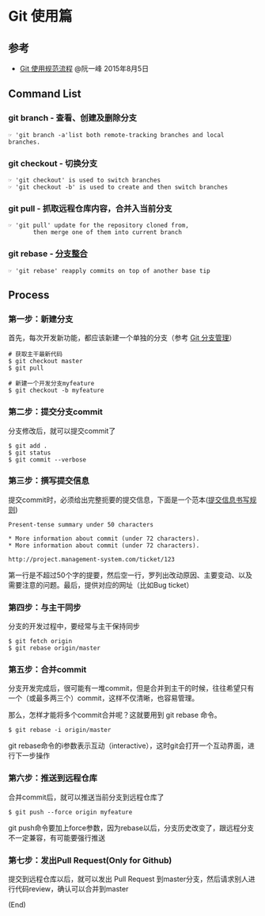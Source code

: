 # Git 使用篇

## 参考
- [Git 使用规范流程](http://www.ruanyifeng.com/blog/2015/08/git-use-process.html) @阮一峰 2015年8月5日

## Command List

### git branch - 查看、创建及删除分支

	☞ 'git branch -a'list both remote-tracking branches and local branches.

### git checkout - 切换分支

	☞ 'git checkout' is used to switch branches
	☞ 'git checkout -b' is used to create and then switch branches

### git pull - 抓取远程仓库内容，合并入当前分支

	☞ 'git pull' update for the repository cloned from, 
		   then merge one of them into current branch

### git rebase - [分支整合](https://git-scm.com/book/zh/v2/Git-分支-变基)

	☞ 'git rebase' reapply commits on top of another base tip

## Process

### 第一步：新建分支
首先，每次开发新功能，都应该新建一个单独的分支（参考 [Git 分支管理](git-branch.md)）

	# 获取主干最新代码
	$ git checkout master
	$ git pull

	# 新建一个开发分支myfeature
	$ git checkout -b myfeature

### 第二步：提交分支commit
分支修改后，就可以提交commit了

	$ git add .
	$ git status
	$ git commit --verbose

### 第三步：撰写提交信息

提交commit时，必须给出完整扼要的提交信息，下面是一个范本([提交信息书写规则](git-commit.md))


	Present-tense summary under 50 characters

	* More information about commit (under 72 characters).
	* More information about commit (under 72 characters).

	http://project.management-system.com/ticket/123

第一行是不超过50个字的提要，然后空一行，罗列出改动原因、主要变动、以及需要注意的问题。最后，提供对应的网址（比如Bug ticket）

### 第四步：与主干同步
分支的开发过程中，要经常与主干保持同步

	$ git fetch origin
	$ git rebase origin/master

### 第五步：合并commit
分支开发完成后，很可能有一堆commit，但是合并到主干的时候，往往希望只有一个（或最多两三个）commit，这样不仅清晰，也容易管理。

那么，怎样才能将多个commit合并呢？这就要用到 git rebase 命令。

	$ git rebase -i origin/master

git rebase命令的i参数表示互动（interactive），这时git会打开一个互动界面，进行下一步操作

### 第六步：推送到远程仓库

合并commit后，就可以推送当前分支到远程仓库了

    $ git push --force origin myfeature

git push命令要加上force参数，因为rebase以后，分支历史改变了，跟远程分支不一定兼容，有可能要强行推送

### 第七步：发出Pull Request(Only for Github)

提交到远程仓库以后，就可以发出 Pull Request 到master分支，然后请求别人进行代码review，确认可以合并到master

(End)